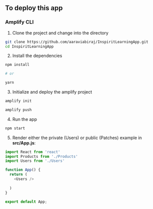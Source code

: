 

## To deploy this app

### Amplify CLI

1. Clone the project and change into the directory

```sh
git clone https://github.com/aaraviabiraj/InspiritLearningApp.git
cd InspiritLearningApp
```

2. Install the dependencies

```sh
npm install

# or

yarn
```

3. Initialize and deploy the amplify project

```sh
amplify init

amplify push
```

4. Run the app

```sh
npm start
```



5. Render either the private (Users) or public (Patches) example in __src/App.js__:

```javascript
import React from 'react'
import Products from './Products'
import Users from './Users'

function App() {
  return (
    <Users />
   
  )
}

export default App;

```

